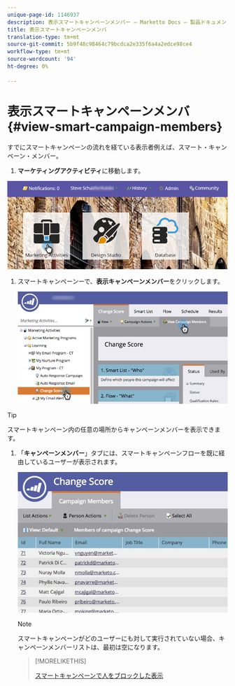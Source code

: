 ```yaml
---
unique-page-id: 1146937
description: 表示スマートキャンペーンメンバー — Marketto Docs — 製品ドキュメント
title: 表示スマートキャンペーンメンバ
translation-type: tm+mt
source-git-commit: 5b9f48c98464c79bcdca2e335f6a4a2edce98ce4
workflow-type: tm+mt
source-wordcount: '94'
ht-degree: 0%

---
```



# 表示スマートキャンペーンメンバ{#view-smart-campaign-members}

すでにスマートキャンペーンの流れを経ている表示者例えば、スマート・キャンペーン・メンバー。

1. **マーケティングアクティビティ**&#x200B;に移動します。

![](assets/login-marketing-activities.png)

1. スマートキャンペーンーで、**表示キャンペーンメンバー**&#x200B;をクリックします。

   ![](assets/changescore-hands.png)

>[!TIP]
>
>スマートキャンペーン内の任意の場所からキャンペーンメンバーを表示できます。

1. 「**キャンペーンメンバー**」タブには、スマートキャンペーンフローを既に経由しているユーザーが表示されます。

   ![](assets/smartcampaignheader-complete.jpg)

   >[!NOTE]
   >
   >スマートキャンペーンがどのユーザーにも対して実行されていない場合、キャンペーンメンバーリストは、最初は空になります。

   >[!MORELIKETHIS]
   >
   >[スマートキャンペーンで人をブロックした表示](/help/marketo/product-docs/core-marketo-concepts/smart-campaigns/smart-campaign-data/view-blocked-people-in-a-smart-campaign.md)
